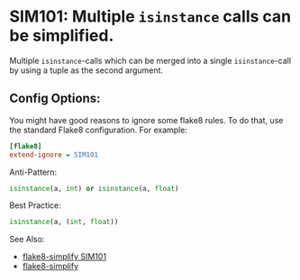 # SIM101: Multiple `isinstance` calls can be simplified.

Multiple `isinstance`-calls which can be merged into a single `isinstance`-call by using a
tuple as the second argument.

## Config Options:

You might have good reasons to ignore some flake8 rules. To do that, use the standard Flake8
configuration. For example:

```ini
[flake8]
extend-ignore = SIM101
```

Anti-Pattern:

```python
isinstance(a, int) or isinstance(a, float)
```

Best Practice:

```python
isinstance(a, (int, float))
```

See Also:
* [flake8-simplify SIM101](https://github.com/MartinThoma/flake8-simplify?tab=readme-ov-file#SIM101)
* [flake8-simplify](https://github.com/MartinThoma/flake8-simplify?tab=readme-ov-file)
